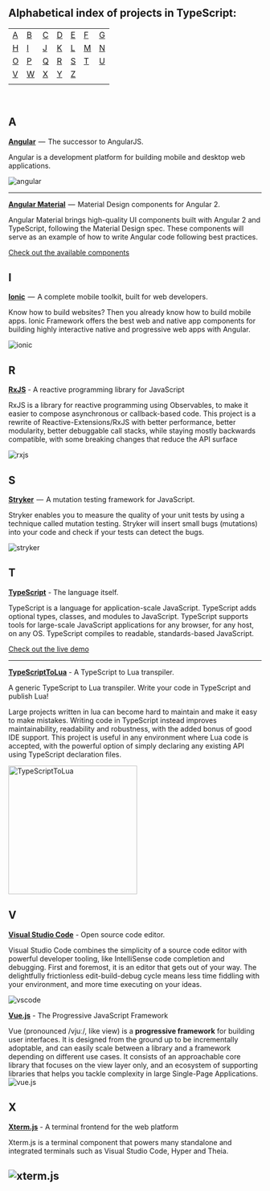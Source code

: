 ## Alphabetical index of projects in TypeScript:

|       |       |       |       |       |       |       |
|---    |---    |---    |---    |---    |---    |    ---|
|[A](#a)|[B](#b)|[C](#c)|[D](#d)|[E](#e)|[F](#f)|[G](#g)|
|[H](#h)|[I](#i)|[J](#j)|[K](#k)|[L](#l)|[M](#m)|[N](#n)|
|[O](#o)|[P](#p)|[Q](#q)|[R](#r)|[S](#s)|[T](#t)|[U](#u)|
|[V](#v)|[W](#w)|[X](#x)|[Y](#y)|[Z](#z)|       |       |
|       |       |       |       |       |       |       |

<br>

## A

[**Angular**](https://github.com/angular/angular)  —  The successor to AngularJS.

Angular is a development platform for building mobile and desktop web applications.

![angular](https://angular.io/assets/images/logos/angular/angular.png)

---
[**Angular Material**](https://github.com/angular/material2)  —  Material Design components for Angular 2.

Angular Material brings high-quality UI components built with Angular 2 and TypeScript, following the Material Design spec. These components will serve as an example of how to write Angular code following best practices.

[Check out the available components](https://material.angular.io/components)

## I

[**Ionic**](https://github.com/driftyco/ionic)  —  A complete mobile toolkit, built for web developers.

Know how to build websites? Then you already know how to build mobile apps. Ionic Framework offers the best web and native app components for building highly interactive native and progressive web apps with Angular.

![ionic](https://ionicframework.com/img/ionic-logo.png)

## R

[**RxJS**](https://github.com/ReactiveX/rxjs) - A reactive programming library for JavaScript

RxJS is a library for reactive programming using Observables, to make it easier to compose asynchronous or callback-based code. This project is a rewrite of Reactive-Extensions/RxJS with better performance, better modularity, better debuggable call stacks, while staying mostly backwards compatible, with some breaking changes that reduce the API surface

![rxjs](https://rxjs-dev.firebaseapp.com/generated/images/marketing/home/Rx_Logo-512-512.png)

## S

[**Stryker**](https://github.com/stryker-mutator/stryker)  —  A mutation testing framework for JavaScript.

Stryker enables you to measure the quality of your unit tests by using a technique called mutation testing. Stryker will insert small bugs (mutations) into your code and check if your tests can detect the bugs.

![stryker](http://stryker-mutator.github.io/images/stryker_205x205.png)

## T

[**TypeScript**](https://github.com/Microsoft/TypeScript) - The language itself.

TypeScript is a language for application-scale JavaScript. TypeScript adds optional types, classes, and modules to JavaScript. TypeScript supports tools for large-scale JavaScript applications for any browser, for any host, on any OS. TypeScript compiles to readable, standards-based JavaScript.

[Check out the live demo](http://www.typescriptlang.org/play/)

---
[**TypeScriptToLua**](https://github.com/TypeScriptToLua/TypeScriptToLua) - A TypeScript to Lua transpiler.

A generic TypeScript to Lua transpiler. Write your code in TypeScript and publish Lua!

Large projects written in lua can become hard to maintain and make it easy to make mistakes. Writing code in TypeScript instead improves maintainability, readability and robustness, with the added bonus of good IDE support. This project is useful in any environment where Lua code is accepted, with the powerful option of simply declaring any existing API using TypeScript declaration files.

<img src="https://raw.githubusercontent.com/TypeScriptToLua/TypeScriptToLua/master/logo-hq.png" alt="TypeScriptToLua" width="256" />

## V

[**Visual Studio Code**](https://github.com/Microsoft/vscode) - Open source code editor.

Visual Studio Code combines the simplicity of a source code editor with powerful developer tooling, like IntelliSense code completion and debugging.
First and foremost, it is an editor that gets out of your way. The delightfully frictionless edit-build-debug cycle means less time fiddling with your environment, and more time executing on your ideas.

![vscode](https://cloud.githubusercontent.com/assets/11839736/16642200/6624dde0-43bd-11e6-8595-c81885ba0dc2.png)

[**Vue.js**](https://github.com/vuejs/vue) - The Progressive JavaScript Framework

Vue (pronounced /vjuː/, like view) is a **progressive framework** for building user interfaces. It is designed from the ground up to be incrementally adoptable, and can easily scale between a library and a framework depending on different use cases. It consists of an approachable core library that focuses on the view layer only, and an ecosystem of supporting libraries that helps you tackle complexity in large Single-Page Applications.
![vue.js](https://vuejs.org/images/logo.png)

## X

[**Xterm.js**](https://github.com/xtermjs/xterm.js) - A terminal frontend for the web platform

Xterm.js is a terminal component that powers many standalone and integrated terminals such as Visual Studio Code, Hyper and Theia.

![xterm.js](https://raw.githubusercontent.com/xtermjs/xterm.js/master/logo-full.png)
---
